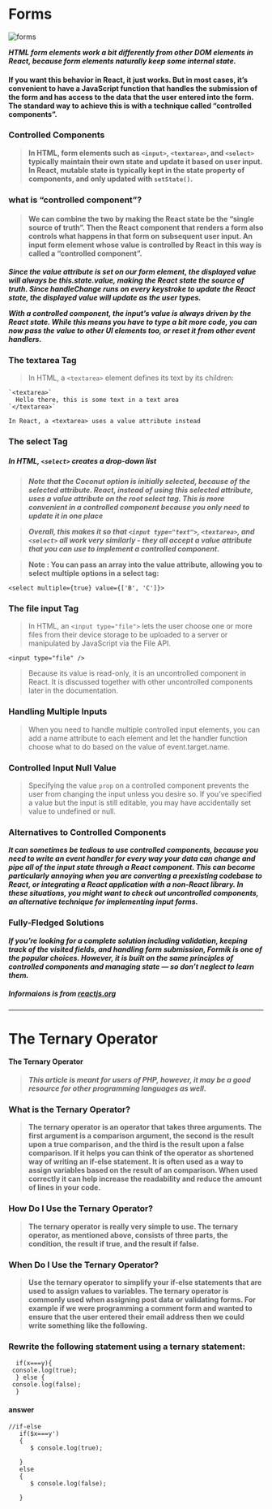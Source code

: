 # Forms

![forms](https://www.techfry.com/images/articles/html/html-forms.jpg)


***HTML form elements work a bit differently from other DOM elements in React, because form elements naturally keep some internal state.***


#### If you want this behavior in React, it just works. But in most cases, it’s convenient to have a JavaScript function that handles the submission of the form and has access to the data that the user entered into the form. The standard way to achieve this is with a technique called “controlled components”.

### Controlled Components
>**In HTML, form elements such as `<input>`, `<textarea>`, and `<select>` typically maintain their own state and update it based on user input. In React, mutable state is typically kept in the state property of components, and only updated with `setState()`.**


### what is “controlled component”?
> #### We can combine the two by making the React state be the “single source of truth”. Then the React component that renders a form also controls what happens in that form on subsequent user input. An input form element whose value is controlled by React in this way is called a “controlled component”.


***Since the value attribute is set on our form element, the displayed value will always be this.state.value, making the React state the source of truth. Since handleChange runs on every keystroke to update the React state, the displayed value will update as the user types.***

***With a controlled component, the input’s value is always driven by the React state. While this means you have to type a bit more code, you can now pass the value to other UI elements too, or reset it from other event handlers.***

### The textarea Tag

> In HTML, a `<textarea>` element defines its text by its children:
``````````
`<textarea>`
  Hello there, this is some text in a text area
`</textarea>`
 ``````````
``````
In React, a <textarea> uses a value attribute instead
``````

### The select Tag
##### In HTML, `<select>` creates a drop-down list
> ***Note that the Coconut option is initially selected, because of the selected attribute. React, instead of using this selected attribute, uses a value attribute on the root select tag. This is more convenient in a controlled component because you only need to update it in one place***

> ***Overall, this makes it so that `<input type="text">`, `<textarea>`, and `<select>` all work very similarly - they all accept a value attribute that you can use to implement a controlled component.***


> **Note : You can pass an array into the value attribute, allowing you to select multiple options in a select tag:**
``````
<select multiple={true} value={['B', 'C']}>
``````


### The file input Tag
> In HTML, an `<input type="file">` lets the user choose one or more files from their device storage to be uploaded to a server or manipulated by JavaScript via the File API.

`<input type="file" />`
> Because its value is read-only, it is an uncontrolled component in React. It is discussed together with other uncontrolled components later in the documentation.


### Handling Multiple Inputs
> When you need to handle multiple controlled input elements, you can add a name attribute to each element and let the handler function choose what to do based on the value of event.target.name.



### Controlled Input Null Value
> Specifying the value `prop` on a controlled component prevents the user from changing the input unless you desire so. If you’ve specified a value but the input is still editable, you may have accidentally set value to undefined or null.


### Alternatives to Controlled Components
***It can sometimes be tedious to use controlled components, because you need to write an event handler for every way your data can change and pipe all of the input state through a React component. This can become particularly annoying when you are converting a preexisting codebase to React, or integrating a React application with a non-React library. In these situations, you might want to check out uncontrolled components, an alternative technique for implementing input forms.***

### Fully-Fledged Solutions
***If you’re looking for a complete solution including validation, keeping track of the visited fields, and handling form submission, Formik is one of the popular choices. However, it is built on the same principles of controlled components and managing state — so don’t neglect to learn them.***

##### Informaions is from [reactjs.org](https://reactjs.org/docs/forms.html)



-----------------------------------------------------------------------------------------------------------------------------------



# The Ternary Operator



#### The Ternary Operator
> ***This article is meant for users of PHP, however, it may be a good resource for other programming languages as well.***

### What is the Ternary Operator?
> **The ternary operator is an operator that takes three arguments. The first argument is a comparison argument, the second is the result upon a true comparison, and the third is the result upon a false comparison. If it helps you can think of the operator as shortened way of writing an if-else statement. It is often used as a way to assign variables based on the result of an comparison. When used correctly it can help increase the readability and reduce the amount of lines in your code.**

### How Do I Use the Ternary Operator?
> **The ternary operator is really very simple to use. The ternary operator, as mentioned above, consists of three parts, the condition, the result if true, and the result if false.**



### When Do I Use the Ternary Operator?
> **Use the ternary operator to simplify your if-else statements that are used to assign values to variables. The ternary operator is commonly used when assigning post data or validating forms. For example if we were programming a comment form and wanted to ensure that the user entered their email address then we could write something like the following.**


### Rewrite the following statement using a ternary statement:
``````````
  if(x===y){
 console.log(true);
  } else {
 console.log(false);
  }
``````````
#### answer
```
//if-else
   if($x===y')
   {
      $ console.log(true);

   }
   else
   {
      $ console.log(false);

   }
```